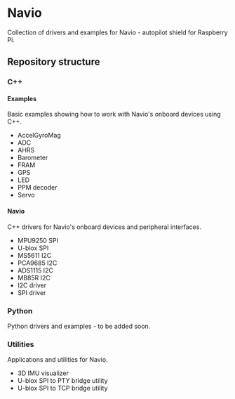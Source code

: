 Navio
=====

Collection of drivers and examples for Navio - autopilot shield for Raspberry Pi.

## Repository structure

### C++

#### Examples

Basic examples showing how to work with Navio's onboard devices using C++.

* AccelGyroMag 
* ADC
* AHRS
* Barometer
* FRAM
* GPS
* LED
* PPM decoder
* Servo

#### Navio

C++ drivers for Navio's onboard devices and peripheral interfaces.

* MPU9250 SPI
* U-blox SPI
* MS5611 I2C
* PCA9685 I2C
* ADS1115 I2C
* MB85R I2C
* I2C driver
* SPI driver

### Python

Python drivers and examples - to be added soon.

### Utilities 

Applications and utilities for Navio.

* 3D IMU visualizer
* U-blox SPI to PTY bridge utility
* U-blox SPI to TCP bridge utility 
